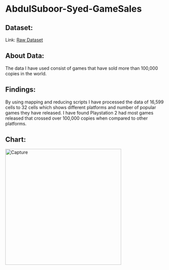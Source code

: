 # AbdulSuboor-Syed-GameSales
## Dataset:
Link: [Raw Dataset](https://www.kaggle.com/gregorut/videogamesales)

## About Data:
The data I have used consist of games that have sold more than 100,000 copies in the world.

## Findings:
By using mapping and reducing scripts I have processed the data of 16,599 cells to 32 cells which shows different platforms and number of popular games they have released.
I have found Playstation 2 had most games released that crossed over 100,000 copies when compared to other platforms.

## Chart:
<img width="364" alt="Capture" src="https://user-images.githubusercontent.com/77645775/152239154-10ac59e3-5c23-4ff6-adba-5df85bcea3fc.PNG">

